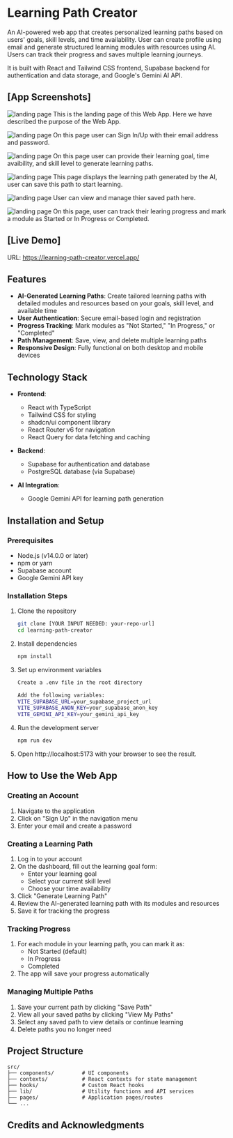 # Learning Path Creator

An AI-powered web app that creates personalized learning paths based on users' goals, skill levels, and time availability. User can create profile using email and generate structured learning modules with resources using AI. Users can track their progress and saves multiple learning journeys.

It is built with React and Tailwind CSS frontend, Supabase backend for authentication and data storage, and Google's Gemini AI API.

## [App Screenshots]

![landing page](Project_Screenshots/landing-page_192.168.254.200.jpeg "Lending Page")
This is the landing page of this Web App. Here we have described the purpose of the Web App.

![landing page](Project_Screenshots/sign-in-page_192.168.254.200.jpeg "Sign In/Up Page")
On this page user can Sign In/Up with their email address and password.

![landing page](Project_Screenshots/homepage_192.168.254.200.jpeg "Homepage")
On this page user can provide their learning goal, time avaibility, and skill level to generate learning paths.

![landing page](Project_Screenshots/ai-generated-path_192.168.254.200.jpeg "AI Generated Path")
This page displays the learning path generated by the AI, user can save this path to start learning.

![landing page](Project_Screenshots/saved-paths_192.168.254.200.jpeg "Saved Paths")
User can view and manage thier saved path here.

![landing page](Project_Screenshots/progress-tracking_192.168.254.200.jpeg "Tracking Module Progress")
On this page, user can track their learing progress and mark a module as Started or In Progress or Completed.

## [Live Demo]
URL: https://learning-path-creator.vercel.app/

## Features

- **AI-Generated Learning Paths**: Create tailored learning paths with detailed modules and resources based on your goals, skill level, and available time
- **User Authentication**: Secure email-based login and registration
- **Progress Tracking**: Mark modules as "Not Started," "In Progress," or "Completed"
- **Path Management**: Save, view, and delete multiple learning paths
- **Responsive Design**: Fully functional on both desktop and mobile devices

## Technology Stack

- **Frontend**:
  - React with TypeScript
  - Tailwind CSS for styling
  - shadcn/ui component library
  - React Router v6 for navigation
  - React Query for data fetching and caching

- **Backend**:
  - Supabase for authentication and database
  - PostgreSQL database (via Supabase)

- **AI Integration**:
  - Google Gemini API for learning path generation

## Installation and Setup

### Prerequisites
- Node.js (v14.0.0 or later)
- npm or yarn
- Supabase account
- Google Gemini API key

### Installation Steps

1. Clone the repository
   ```bash
   git clone [YOUR INPUT NEEDED: your-repo-url]
   cd learning-path-creator
2. Install dependencies
   ```bash
   npm install
3. Set up environment variables
   ```bash
   Create a .env file in the root directory

   Add the following variables:
   VITE_SUPABASE_URL=your_supabase_project_url
   VITE_SUPABASE_ANON_KEY=your_supabase_anon_key
   VITE_GEMINI_API_KEY=your_gemini_api_key
4. Run the development server
   ```bash
   npm run dev
5. Open http://localhost:5173 with your browser to see the result.

## How to Use the Web App

### Creating an Account
1. Navigate to the application
2. Click on "Sign Up" in the navigation menu
3. Enter your email and create a password

### Creating a Learning Path
1. Log in to your account
2. On the dashboard, fill out the learning goal form:
   * Enter your learning goal
   * Select your current skill level
   * Choose your time availability
3. Click "Generate Learning Path"
4. Review the AI-generated learning path with its modules and resources
5. Save it for tracking the progress

### Tracking Progress

1. For each module in your learning path, you can mark it as:
   * Not Started (default)
   * In Progress
   * Completed
2. The app will save your progress automatically

### Managing Multiple Paths
1. Save your current path by clicking "Save Path"
2. View all your saved paths by clicking "View My Paths"
3. Select any saved path to view details or continue learning
4. Delete paths you no longer need

## Project Structure

```
src/
├── components/         # UI components
├── contexts/           # React contexts for state management
├── hooks/              # Custom React hooks
├── lib/                # Utility functions and API services
├── pages/              # Application pages/routes
└── ...
```

## Credits and Acknowledgments
<!-- Add Credits and Acknowledgments for the Project -->
